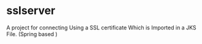 # sslserver
A project for connecting Using a SSL certificate Which is Imported in a JKS File. (Spring based )
